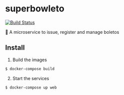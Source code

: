# superbowleto
[![Build Status](https://travis-ci.org/pagarme/superbowleto.svg?branch=master)](https://travis-ci.org/pagarme/superbowleto)

:football: A microservice to issue, register and manage boletos

## Install

1. Build the images
  ```sh
  $ docker-compose build
  ```

2. Start the services
  ```sh
  $ docker-compose up web
  ```


